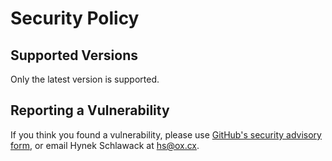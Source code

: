 # Security Policy

## Supported Versions

Only the latest version is supported.


## Reporting a Vulnerability

If you think you found a vulnerability, please use [GitHub's security advisory form](https://github.com/hynek/setup-cached-uv/security/advisories/new), or email Hynek Schlawack at <hs@ox.cx>.
